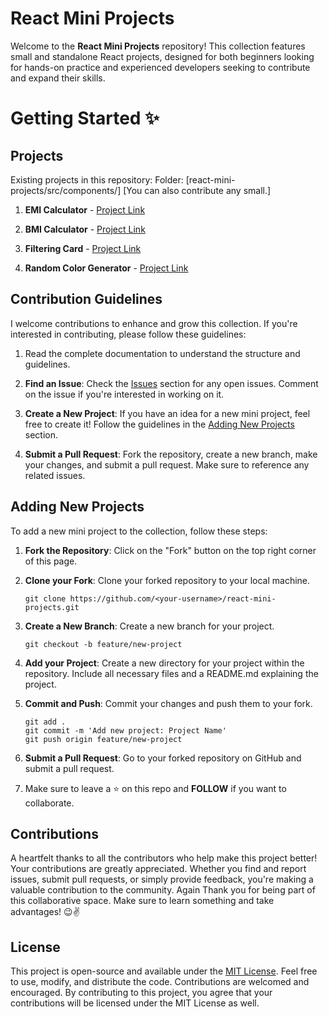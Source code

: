 # React Mini Projects

Welcome to the **React Mini Projects** repository! This collection features small and standalone React projects, designed for both beginners looking for hands-on practice and experienced developers seeking to contribute and expand their skills.

# Getting Started ✨

## Projects

Existing projects in this repository: Folder: [react-mini-projects/src/components/<all-projects>] [You can also contribute any small.]

1. **EMI Calculator** - [Project Link](https://github.com/PranabKumarSahoo/react-mini-projects/tree/master/src/components/EMICalculator)

2. **BMI Calculator** - [Project Link](https://github.com/PranabKumarSahoo/react-mini-projects/tree/master/src/components/BMICalcalator)

3. **Filtering Card** - [Project Link](https://github.com/PranabKumarSahoo/react-mini-projects/tree/master/src/components/Filter)

4. **Random Color Generator** - [Project Link](https://github.com/PranabKumarSahoo/react-mini-projects/tree/master/src/components/RandomColorGenerator)

## Contribution Guidelines

I welcome contributions to enhance and grow this collection. If you're interested in contributing, please follow these guidelines:

1. Read the complete documentation to understand the structure and guidelines.

2. **Find an Issue**: Check the [Issues](https://github.com/PranabKumarSahoo/react-mini-projects/issues) section for any open issues. Comment on the issue if you're interested in working on it.

3. **Create a New Project**: If you have an idea for a new mini project, feel free to create it! Follow the guidelines in the [Adding New Projects](#adding-new-projects) section.

4. **Submit a Pull Request**: Fork the repository, create a new branch, make your changes, and submit a pull request. Make sure to reference any related issues.

## Adding New Projects

To add a new mini project to the collection, follow these steps:

1. **Fork the Repository**: Click on the "Fork" button on the top right corner of this page.

2. **Clone your Fork**: Clone your forked repository to your local machine.

   ```
   git clone https://github.com/<your-username>/react-mini-projects.git
   ```
   
3. **Create a New Branch**: Create a new branch for your project.

   ```
   git checkout -b feature/new-project
   ```

4. **Add your Project**: Create a new directory for your project within the repository. Include all necessary files and a README.md explaining the project.

5. **Commit and Push**: Commit your changes and push them to your fork.

   ```
   git add .
   git commit -m 'Add new project: Project Name'
   git push origin feature/new-project

   ```
6. **Submit a Pull Request**: Go to your forked repository on GitHub and submit a pull request.

7. Make sure to leave a ⭐ on this repo and **FOLLOW** if you want to collaborate.

## Contributions

A heartfelt thanks to all the contributors who help make this project better! Your contributions are greatly appreciated. Whether you find and report issues, submit pull requests, or simply provide feedback, you're making a valuable contribution to the community. Again Thank you for being part of this collaborative space. Make sure to learn something and take advantages! 😉✌️

## License

This project is open-source and available under the [MIT License](LICENSE). Feel free to use, modify, and distribute the code. Contributions are welcomed and encouraged. By contributing to this project, you agree that your contributions will be licensed under the MIT License as well.
